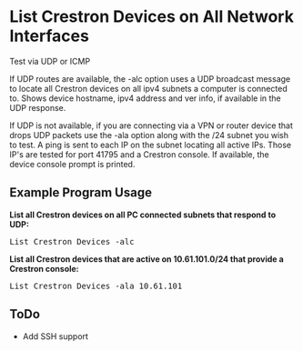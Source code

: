# List Crestron Devices on All Network Interfaces #

Test via UDP or ICMP

If UDP routes are available, the -alc option uses a UDP broadcast message to locate all Crestron devices on all ipv4 subnets a computer is connected to. Shows device hostname, ipv4 address and ver info, if available in the UDP response.

If UDP is not available, if you are connecting via a VPN or router device that drops UDP packets use the -ala option along with the /24 subnet you wish to test. A ping is sent to each IP on the subnet locating all active IPs. Those IP's are tested for port 41795 and a Crestron console. If available, the device console prompt is printed.


## Example Program Usage ##

**List all Crestron devices on all PC connected subnets that respond to UDP:**
<pre>
List_Crestron_Devices -alc
</pre>

**List all Crestron devices that are active on 10.61.101.0/24 that provide a Crestron console:**
<pre>
List_Crestron_Devices -ala 10.61.101
</pre>


## ToDo ##
  - Add SSH support